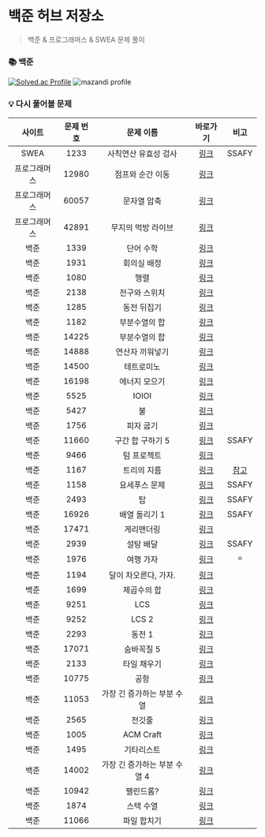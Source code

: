 # 백준 허브 저장소

> 백준 & 프로그래머스 & SWEA 문제 풀이

### 📚 백준

[![Solved.ac Profile](http://mazassumnida.wtf/api/v2/generate_badge?boj=codeer)](https://solved.ac/codeer/)
![mazandi profile](http://mazandi.herokuapp.com/api?handle=codeer&theme=dark)

### 💡 다시 풀어볼 문제

| 사이트 | 문제 번호 |  문제 이름 | 바로가기 | 비고 |
| :----------: | :----------: | :----------: | :----------: | :----------: |
| SWEA | 1233 | 사칙연산 유효성 검사 | [링크](https://swexpertacademy.com/main/code/problem/problemDetail.do?contestProbId=AV141176AIwCFAYD) | SSAFY |
| 프로그래머스 | 12980 | 점프와 순간 이동 | [링크](https://school.programmers.co.kr/learn/courses/30/lessons/12980) | |
| 프로그래머스 | 60057 | 문자열 압축 | [링크](https://school.programmers.co.kr/learn/courses/30/lessons/60057) | |
| 프로그래머스 | 42891 | 무지의 먹방 라이브 | [링크](https://school.programmers.co.kr/learn/courses/30/lessons/42891) | |
| 백준 | 1339 | 단어 수학 | [링크](https://www.acmicpc.net/problem/1339) | |
| 백준 | 1931 | 회의실 배정 | [링크](https://www.acmicpc.net/problem/1931) | |
| 백준 | 1080 | 행렬 | [링크](https://www.acmicpc.net/problem/1080) | |
| 백준 | 2138 | 전구와 스위치 | [링크](https://www.acmicpc.net/problem/2138) | |
| 백준 | 1285 | 동전 뒤집기 | [링크](https://www.acmicpc.net/problem/1285) | |
| 백준 | 1182 | 부분수열의 합 | [링크](https://www.acmicpc.net/problem/1182) | |
| 백준 | 14225 | 부분수열의 합 | [링크](https://www.acmicpc.net/problem/14225) | |
| 백준 | 14888 | 연산자 끼워넣기 | [링크](https://www.acmicpc.net/problem/14888) | |
| 백준 | 14500 | 테트로미노 | [링크](https://www.acmicpc.net/problem/14500) | |
| 백준 | 16198 | 에너지 모으기 | [링크](https://www.acmicpc.net/problem/16198) | |
| 백준 | 5525 | IOIOI | [링크](https://www.acmicpc.net/problem/5525) | |
| 백준 | 5427 | 불 | [링크](https://www.acmicpc.net/problem/5427) | |
| 백준 | 1756 | 피자 굽기 | [링크](https://www.acmicpc.net/problem/1756) | |
| 백준 | 11660 | 구간 합 구하기 5 | [링크](https://www.acmicpc.net/problem/11660) | SSAFY |
| 백준 | 9466 | 텀 프로젝트 | [링크](https://www.acmicpc.net/problem/9466) | |
| 백준 | 1167 | 트리의 지름 | [링크](https://www.acmicpc.net/problem/1167) | [참고](https://velog.io/@zioo/%ED%8A%B8%EB%A6%AC%EC%9D%98-%EC%A7%80%EB%A6%84-%EA%B5%AC%ED%95%98%EA%B8%B0) |
| 백준 | 1158 | 요세푸스 문제 | [링크](https://www.acmicpc.net/problem/1158) | SSAFY |
| 백준 | 2493 | 탑 | [링크](https://www.acmicpc.net/problem/2493) | SSAFY |
| 백준 | 16926 | 배열 돌리기 1 | [링크](https://www.acmicpc.net/problem/16926) | SSAFY |
| 백준 | 17471 | 게리맨더링 | [링크](https://www.acmicpc.net/problem/17471) | |
| 백준 | 2939 | 설탕 배달 | [링크](https://www.acmicpc.net/problem/2839) | SSAFY |
| 백준 | 1976 | 여행 가자 | [링크](https://www.acmicpc.net/problem/1976) | ⭐ |
| 백준 | 1194 | 달이 차오른다, 가자. | [링크](https://www.acmicpc.net/problem/1194) | |
| 백준 | 1699 | 제곱수의 합 | [링크](https://www.acmicpc.net/problem/1699) | |
| 백준 | 9251 | LCS | [링크](https://www.acmicpc.net/problem/9251) | |
| 백준 | 9252 | LCS 2 | [링크](https://www.acmicpc.net/problem/9252) | |
| 백준 | 2293 | 동전 1 | [링크](https://www.acmicpc.net/problem/2293) | |
| 백준 | 17071 | 숨바꼭질 5 | [링크](https://www.acmicpc.net/problem/17071) | |
| 백준 | 2133 | 타일 채우기 | [링크](https://www.acmicpc.net/problem/2133) | |
| 백준 | 10775 | 공항 | [링크](https://www.acmicpc.net/problem/10775) | |
| 백준 | 11053 | 가장 긴 증가하는 부분 수열 | [링크](https://www.acmicpc.net/problem/11053) | |
| 백준 | 2565 | 전깃줄 | [링크](https://www.acmicpc.net/problem/2565) | |
| 백준 | 1005 | ACM Craft | [링크](https://www.acmicpc.net/problem/1005) | |
| 백준 | 1495 | 기타리스트 | [링크](https://www.acmicpc.net/problem/1495) | |
| 백준 | 14002 | 가장 긴 증가하는 부분 수열 4 | [링크](https://www.acmicpc.net/problem/14002) | |
| 백준 | 10942 | 팰린드롬? | [링크](https://www.acmicpc.net/problem/10942) | |
| 백준 | 1874 | 스택 수열 | [링크](https://www.acmicpc.net/problem/1874) | |
| 백준 | 11066 | 파일 합치기 | [링크](https://www.acmicpc.net/problem/11066) | |
